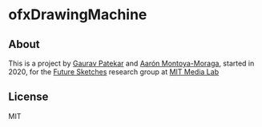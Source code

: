 # ofxDrawingMachine

## About

This is a project by [Gaurav Patekar](https://www.media.mit.edu/people/gauravp/) and [Aarón Montoya-Moraga](https://www.media.mit.edu/people/velouria/), started in 2020, for the [Future Sketches](https://www.media.mit.edu/groups/future-sketches/overview/) research group at [MIT Media Lab](https://www.media.mit.edu/)

## License

MIT
